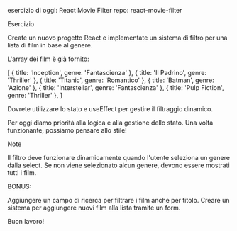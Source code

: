 esercizio di oggi: React Movie Filter
repo: react-movie-filter

Esercizio

Create un nuovo progetto React e implementate un sistema di filtro per una lista di film in base al genere.

L'array dei film è già fornito:

 [
   { title: 'Inception', genre: 'Fantascienza' },
   { title: 'Il Padrino', genre: 'Thriller' },
   { title: 'Titanic', genre: 'Romantico' },
   { title: 'Batman', genre: 'Azione' },
   { title: 'Interstellar', genre: 'Fantascienza' },
   { title: 'Pulp Fiction', genre: 'Thriller' },
 ]

Dovrete utilizzare lo stato e useEffect per gestire il filtraggio dinamico.

Per oggi diamo priorità alla logica e alla gestione dello stato. Una volta funzionante, possiamo pensare allo stile!

Note

Il filtro deve funzionare dinamicamente quando l'utente seleziona un genere dalla select.
Se non viene selezionato alcun genere, devono essere mostrati tutti i film.

BONUS:

Aggiungere un campo di ricerca per filtrare i film anche per titolo.
Creare un sistema per aggiungere nuovi film alla lista tramite un form.

Buon lavoro!
